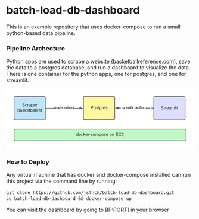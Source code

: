 # batch-load-db-dashboard
This is an example repository that uses docker-compose to run a small python-based data pipeline.

### Pipeline Archecture
Python apps are used to scrape a website (basketballreference.com), save the data to a postgres database, and run a dashboard to visualize the data.
There is one container for the python apps, one for postgres, and one for streamlit.

![Diagram showing data flow from web to dashboard](./static/batch-load-db-dashboard.png "Diagram showing data flow from web to dashboard")


### How to Deploy
Any virtual machine that has docker and docker-compose installed can run this project via the command line by running:
```
git clone https://github.com/jstnck/batch-load-db-dashboard.git
cd batch-load-db-dashboard && docker-compose up
```
You can visit the dashboard by going to [IP:PORT] in your browser
